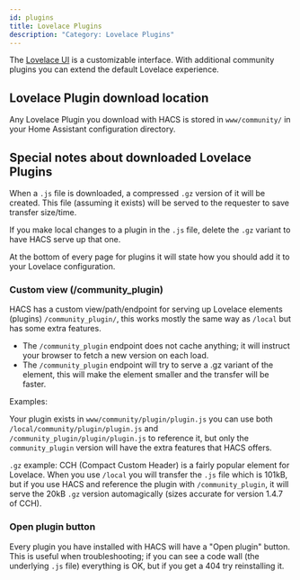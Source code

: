 ```yaml
---
id: plugins
title: Lovelace Plugins
description: "Category: Lovelace Plugins"
---
```


The [Lovelace UI](https://www.home-assistant.io/lovelace/) is a customizable interface. With additional community plugins you can extend the default Lovelace experience.  

## Lovelace Plugin download location

Any Lovelace Plugin you download with HACS is stored in `www/community/` in your Home Assistant configuration directory.


## Special notes about downloaded Lovelace Plugins

When a `.js` file is downloaded, a compressed `.gz` version of it will be created. This file (assuming it exists) will be served to the requester to save transfer size/time.

If you make local changes to a plugin in the `.js` file, delete the `.gz` variant to have HACS serve up that one.

At the bottom of every page for plugins it will state how you should add it to your Lovelace configuration.


### Custom view (/community_plugin)

HACS has a custom view/path/endpoint for serving up Lovelace elements (plugins) `/community_plugin/`, this works mostly the same way as `/local` but has some extra features.

- The `/community_plugin` endpoint does not cache anything; it will instruct your browser to fetch a new version on each load.
- The `/community_plugin` endpoint will try to serve a .gz variant of the element, this will make the element smaller and the transfer will be faster.

Examples:

Your plugin exists in `www/community/plugin/plugin.js` you can use both `/local/community/plugin/plugin.js` and `/community_plugin/plugin/plugin.js` to reference it, but only the `community_plugin` version will have the extra features that HACS offers.

`.gz` example: CCH (Compact Custom Header) is a fairly popular element for Lovelace. When you use `/local` you will transfer the `.js` file which is 101kB, but if you use HACS and reference the plugin with `/community_plugin`, it will serve the 20kB `.gz` version automagically (sizes accurate for version 1.4.7 of CCH).

### Open plugin button

Every plugin you have installed with HACS will have a "Open plugin" button.
This is useful when troubleshooting; if you can see a code wall (the underlying `.js` file) everything is OK, but if you get a 404 try reinstalling it.
